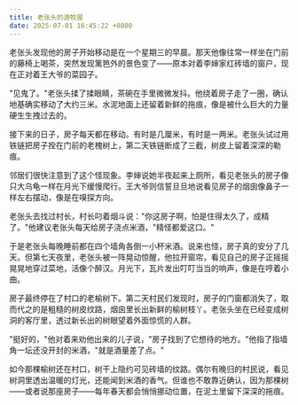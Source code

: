 ```yaml
---
title: 老张头的游牧屋
date: 2025-07-01 16:45:22 +0800
---
```


老张头发现他的房子开始移动是在一个星期三的早晨。那天他像往常一样坐在门前的藤椅上喝茶，突然发现篱笆外的景色变了——原本对着李婶家红砖墙的窗户，现在正对着王大爷的菜园子。

"见鬼了。"老张头揉了揉眼睛，茶碗在手里微微发抖。他绕着房子走了一圈，确认地基确实移动了大约三米。水泥地面上还留着新鲜的拖痕，像是被什么巨大的力量硬生生拽过去的。

接下来的日子，房子每天都在移动。有时是几厘米，有时是一两米。老张头试过用铁链把房子拴在门前的老槐树上，第二天铁链断成了三截，树皮上留着深深的勒痕。

邻居们很快注意到了这个怪现象。李婶说她半夜起来上厕所，看见老张头的房子像只大乌龟一样在月光下缓慢爬行。王大爷则信誓旦旦地说看见房子的烟囱像鼻子一样左右摆动，像是在嗅探方向。

老张头去找过村长，村长叼着烟斗说："你这房子啊，怕是住得太久了，成精了。"他建议老张头每天给房子浇点米酒，"精怪都爱这口。"

于是老张头每晚睡前都在四个墙角各倒一小杯米酒。说来也怪，房子真的安分了几天。但第七天夜里，老张头被一阵晃动惊醒，他拉开窗帘，看见自己的房子正摇摇晃晃地穿过菜地，活像个醉汉。月光下，瓦片发出叮叮当当的响声，像是在哼着小曲。

房子最终停在了村口的老榆树下。第二天村民们发现时，房子的门窗都消失了，取而代之的是粗糙的树皮纹路，烟囱里长出新鲜的榆树枝丫。老张头坐在已经变成树洞的客厅里，透过新长出的树眼望着外面惊慌的人群。

"挺好的，"他对着来劝他出来的儿子说，"房子找到了它想待的地方。"他指了指墙角一坛还没开封的米酒，"就是酒量差了点。"

如今那棵榆树还在村口，树干上隐约可见砖墙的纹路。偶尔有晚归的村民说，看见树洞里透出温暖的灯光，还能闻到米酒的香气。但谁也不敢靠近确认，因为那棵树——或者说那座房子——每年春天都会悄悄挪动位置，在泥土里留下深深的拖痕。
